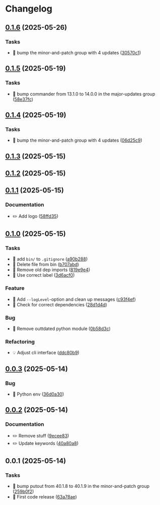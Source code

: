 # Changelog

## [0.1.6](https://github.com/phun-ky/wrapture/compare/0.1.5...0.1.6) (2025-05-26)

### Tasks

* 🤖 bump the minor-and-patch group with 4 updates ([30570c1](https://github.com/phun-ky/wrapture/commit/30570c177e60aa3444715bc01e7459bd1e97ecaa))

## [0.1.5](https://github.com/phun-ky/wrapture/compare/0.1.4...0.1.5) (2025-05-19)

### Tasks

* 🤖 bump commander from 13.1.0 to 14.0.0 in the major-updates group ([58e37fc](https://github.com/phun-ky/wrapture/commit/58e37fcce0aea700bbafa5fdc1669d556c8b9955))

## [0.1.4](https://github.com/phun-ky/wrapture/compare/0.1.3...0.1.4) (2025-05-19)

### Tasks

* 🤖 bump the minor-and-patch group with 4 updates ([06d25c9](https://github.com/phun-ky/wrapture/commit/06d25c9c87ada26cab84466f1cf173e112e055d9))

## [0.1.3](https://github.com/phun-ky/wrapture/compare/0.1.2...0.1.3) (2025-05-15)

## [0.1.2](https://github.com/phun-ky/wrapture/compare/0.1.1...0.1.2) (2025-05-15)

## [0.1.1](https://github.com/phun-ky/wrapture/compare/0.1.0...0.1.1) (2025-05-15)

### Documentation

* ✏️ Add logo ([58ffd35](https://github.com/phun-ky/wrapture/commit/58ffd359d9cd5b8e0b538f4d6cd3cd5f7b3dee7a))

## [0.1.0](https://github.com/phun-ky/wrapture/compare/0.0.3...0.1.0) (2025-05-15)

### Tasks

* 🤖 add `bin/` to `.gitignore` ([a90b288](https://github.com/phun-ky/wrapture/commit/a90b2880a6179010b6133f719eb7696759e6ac06))
* 🤖 Delete file from bin ([b707abd](https://github.com/phun-ky/wrapture/commit/b707abddd989c43da70bf91512d75e752c18456c))
* 🤖 Remove old dep imports ([819e9e4](https://github.com/phun-ky/wrapture/commit/819e9e439f0bbf50383038db2cded3d3c167e3f3))
* 🤖 Use correct label ([3d6acf0](https://github.com/phun-ky/wrapture/commit/3d6acf0311f18e9e2d90b4a129f0dc7cae9b955c))

### Feature

* 🎸 Add `--logLevel`-option and clean up messages ([c93f4ef](https://github.com/phun-ky/wrapture/commit/c93f4ef0570d4fe7501776f2fbce1ed362e048a7))
* 🎸 Check for correct dependencies ([28d1d4d](https://github.com/phun-ky/wrapture/commit/28d1d4def395c700285caf82139e8b0786cc4855))

### Bug

* 🐛 Remove outtdated python module ([0b58d3c](https://github.com/phun-ky/wrapture/commit/0b58d3cc5c2758b606333e011766a3ed91fbfa74))

### Refactoring

* 💡 Adjust cli interface ([ddc80b9](https://github.com/phun-ky/wrapture/commit/ddc80b9d96f11133c2aa4e26ffcde40f316f12a8))

## [0.0.3](https://github.com/phun-ky/wrapture/compare/0.0.2...0.0.3) (2025-05-14)

### Bug

* 🐛 Python env ([36d0a30](https://github.com/phun-ky/wrapture/commit/36d0a302aebfabf9860f7cc5c70bc8151b221632))

## [0.0.2](https://github.com/phun-ky/wrapture/compare/0.0.1...0.0.2) (2025-05-14)

### Documentation

* ✏️ Remove stuff ([9ecee83](https://github.com/phun-ky/wrapture/commit/9ecee83a69ae7f1fa2dc43c3e6948a366f8050d0))
* ✏️ Update keywords ([40a80a8](https://github.com/phun-ky/wrapture/commit/40a80a8738bcc475ad76407de6a2d33e4cb82a9b))

## 0.0.1 (2025-05-14)

### Tasks

* 🤖 bump putout from 40.1.8 to 40.1.9 in the minor-and-patch group ([259b0f2](https://github.com/phun-ky/wrapture/commit/259b0f28011274b097c7c534ec491437d51bf806))
* 🤖 First code release ([63a78ae](https://github.com/phun-ky/wrapture/commit/63a78aefc3260e9d30918b90c1c460db53279310))
